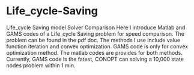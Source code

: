 # Life_cycle-Saving
Life_cycle Saving model Solver Comparison
Here I introduce Matlab and GAMS codes of a Life_cycle Saving problem for speed comparison.
The problem can be found in the pdf doc. 
The methods I use include value function iteration and convex optimization.
GAMS code is only for convex optimization method. The matlab codes are provides for both methods.
Currently, GAMS code is the fatest, CONOPT can solving a 10,000 state nodes problem within 1 min.
